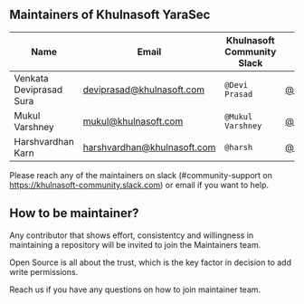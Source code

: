 ## Maintainers of Khulnasoft YaraSec

| Name                    | Email                     | Khulnasoft Community Slack | GitHub                                               | Company   |
|-------------------------|---------------------------|---------------------------|------------------------------------------------------|-----------|
| Venkata Deviprasad Sura | deviprasad@khulnasoft.com   | `@Devi Prasad`            | [@deviprasad303](https://github.com/deviprasad303)   | Khulnasoft |
| Mukul Varshney          | mukul@khulnasoft.com        | `@Mukul Varshney`         | [@mukulkhulnasoft](https://github.com/mukulkhulnasoft) | Khulnasoft |
| Harshvardhan Karn       | harshvardhan@khulnasoft.com | `@harsh`                  | [@ibreakthecloud](https://github.com/ibreakthecloud) | Khulnasoft |             |                      |                           |                                                   |           |

Please reach any of the maintainers on slack (#community-support on https://khulnasoft-community.slack.com) or email if you want to help.

## How to be maintainer?

Any contributor that shows effort, consistentcy and willingness in maintaining a repository will be invited to join the Maintainers team.

Open Source is all about the trust, which is the key factor in decision to add write permissions.

Reach us if you have any questions on how to join maintainer team.
